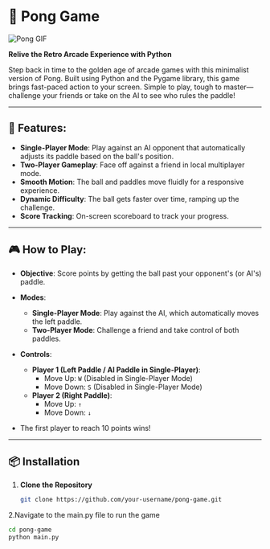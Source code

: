 # 🏓 Pong Game

![Pong GIF](https://media.giphy.com/media/OkVwK9fHLcmkHysMYC/giphy.gif)

**Relive the Retro Arcade Experience with Python**

Step back in time to the golden age of arcade games with this minimalist version of Pong. Built using Python and the Pygame library, this game brings fast-paced action to your screen. Simple to play, tough to master—challenge your friends or take on the AI to see who rules the paddle!

---

## 🚀 Features:

- **Single-Player Mode**: Play against an AI opponent that automatically adjusts its paddle based on the ball's position.
- **Two-Player Gameplay**: Face off against a friend in local multiplayer mode.
- **Smooth Motion**: The ball and paddles move fluidly for a responsive experience.
- **Dynamic Difficulty**: The ball gets faster over time, ramping up the challenge.
- **Score Tracking**: On-screen scoreboard to track your progress.

---

## 🎮 How to Play:

- **Objective**: Score points by getting the ball past your opponent's (or AI's) paddle.
- **Modes**:
  - **Single-Player Mode**: Play against the AI, which automatically moves the left paddle.
  - **Two-Player Mode**: Challenge a friend and take control of both paddles.
  
- **Controls**:
  - **Player 1 (Left Paddle / AI Paddle in Single-Player)**:
    - Move Up: `W` (Disabled in Single-Player Mode)
    - Move Down: `S` (Disabled in Single-Player Mode)
  - **Player 2 (Right Paddle)**:
    - Move Up: `↑`
    - Move Down: `↓`
- The first player to reach 10 points wins!

---

## 📦 Installation

1. **Clone the Repository**

   ```bash
   git clone https://github.com/your-username/pong-game.git
2.Navigate to the main.py file to run the game

```bash
cd pong-game
python main.py
